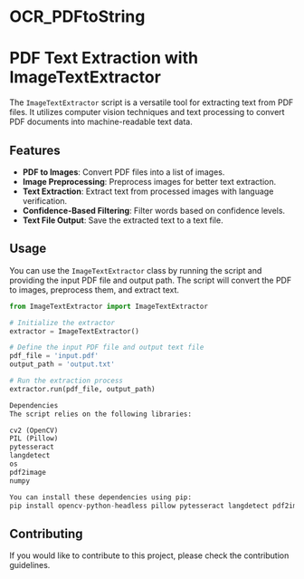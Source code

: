 # OCR_PDFtoString

# PDF Text Extraction with ImageTextExtractor

The `ImageTextExtractor` script is a versatile tool for extracting text from PDF files. It utilizes computer vision techniques and text processing to convert PDF documents into machine-readable text data.

## Features

- **PDF to Images**: Convert PDF files into a list of images.
- **Image Preprocessing**: Preprocess images for better text extraction.
- **Text Extraction**: Extract text from processed images with language verification.
- **Confidence-Based Filtering**: Filter words based on confidence levels.
- **Text File Output**: Save the extracted text to a text file.

## Usage

You can use the `ImageTextExtractor` class by running the script and providing the input PDF file and output path. The script will convert the PDF to images, preprocess them, and extract text.

```python
from ImageTextExtractor import ImageTextExtractor

# Initialize the extractor
extractor = ImageTextExtractor()

# Define the input PDF file and output text file
pdf_file = 'input.pdf'
output_path = 'output.txt'

# Run the extraction process
extractor.run(pdf_file, output_path)

Dependencies
The script relies on the following libraries:

cv2 (OpenCV)
PIL (Pillow)
pytesseract
langdetect
os
pdf2image
numpy

You can install these dependencies using pip:
pip install opencv-python-headless pillow pytesseract langdetect pdf2image numpy
```

## Contributing
If you would like to contribute to this project, please check the contribution guidelines.
